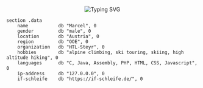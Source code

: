 <p align="center">
  <img src="https://readme-typing-svg.herokuapp.com?font=Fira+Code&duration=7500&pause=5000&color=F73A3A&center=true&vCenter=true&width=280&lines=Software+Developer;Tech+Enthusiast" alt="Typing SVG" />
</p>

```assembly
section .data
    name           db "Marcel", 0
    gender         db "male", 0
    location       db "Austria", 0
    region         db "OOE", 0
    organization   db "HTL-Steyr", 0
    hobbies        db "alpine climbing, ski touring, skiing, high altitude hiking", 0
    languages      db "C, Java, Assembly, PHP, HTML, CSS, Javascript", 0
    ip-address     db "127.0.0.0", 0
    if-schleife    db "https://if-schleife.de/", 0
```

